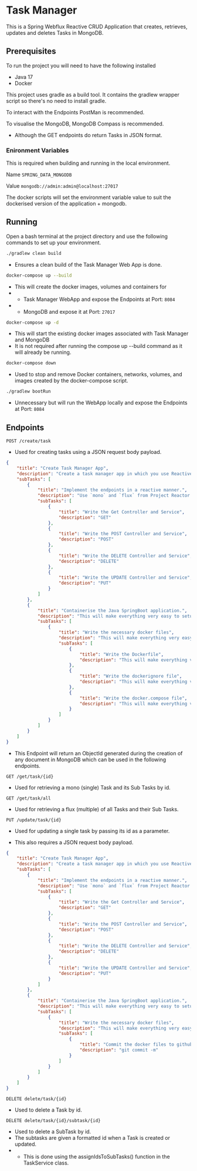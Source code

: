 # Task Manager

This is a Spring Webflux Reactive CRUD Application that creates, retrieves, updates and deletes Tasks in MongoDB.

## Prerequisites

To run the project you will need to have the following installed

* Java 17
* Docker

This project uses gradle as a build tool. It contains the gradlew wrapper script so there's no need to install gradle.

To interact with the Endpoints PostMan is recommended.

To visualise the MongoDB, MongoDB Compass is recommended. 
* Although the GET endpoints do return Tasks in JSON format.

### Enironment Variables

This is required when building and running in the local environment.

Name ``SPRING_DATA_MONGODB``

Value ``mongodb://admin:admin@localhost:27017``

The docker scripts will set the environment variable value to suit the dockerised version of the application + mongodb.

## Running

Open a bash terminal at the project directory and use the following commands to set up your environment.
```bash
./gradlew clean build
````
* Ensures a clean build of the Task Manager Web App is done.

```bash
docker-compose up --build
```
* This will create the docker images, volumes and containers for
* * Task Manager WebApp and expose the Endpoints at Port: ``8084``
* * MongoDB and expose it at Port: ``27017``

```bash
docker-compose up -d
```
* This will start the existing docker images associated with Task Manager and MongoDB
* It is not required after running the compose up --build command as it will already be running.

```bash
docker-compose down
```
* Used to stop and remove Docker containers, networks, volumes, and images created by the docker-compose script.
```bash
./gradlew bootRun
```
* Unnecessary but will run the WebApp locally and expose the Endpoints at Port: ``8084``

## Endpoints

``
POST /create/task
``
* Used for creating tasks using a JSON request body payload.

```json
{
    "title": "Create Task Manager App",
    "description": "Create a task manager app in which you use ReactiveMongoTemplate to interact with the database.",
    "subTasks": [
        {
            "title": "Implement the endpoints in a reactive manner.",
            "description": "Use `mono` and `flux` from Project Reactor.",
            "subTasks": [
                {
                    "title": "Write the Get Controller and Service",
                    "description": "GET"
                },
                {
                    "title": "Write the POST Controller and Service",
                    "description": "POST"
                },
                {
                    "title": "Write the DELETE Controller and Service",
                    "description": "DELETE"
                },
                {
                    "title": "Write the UPDATE Controller and Service",
                    "description": "PUT"
                }
            ]
        },
        {
            "title": "Containerise the Java SpringBoot application.",
            "description": "This will make everything very easy to setup on another machine.",
            "subTasks": [
                {
                    "title": "Write the necessary docker files",
                    "description": "This will make everything very easy to setup on another machine.",
                    "subTasks": [
                        {
                            "title": "Write the Dockerfile",
                            "description": "This will make everything very easy to setup on another machine."
                        },
                        {
                            "title": "Write the dockerignore file",
                            "description": "This will make everything very easy to setup on another machine."
                        },
                        {
                            "title": "Write the docker.compose file",
                            "description": "This will make everything very easy to setup on another machine."
                        }
                    ]
                }
            ]
        }
    ]
}
```
* This Endpoint will return an ObjectId generated during the creation of any document in MongoDB which can be used in the following endpoints.

``
GET /get/task/{id}
``
* Used for retrieving a mono (single) Task and its Sub Tasks by id.

``
GET /get/task/all
``
* Used for retrieving a flux (multiple) of all Tasks and their Sub Tasks.

``
PUT /update/task/{id}
``
* Used for updating a single task by passing its id as a parameter.

* This also requires a JSON request body payload.

```json
{
    "title": "Create Task Manager App",
    "description": "Create a task manager app in which you use ReactiveMongoTemplate to interact with the database.",
    "subTasks": [
        {
            "title": "Implement the endpoints in a reactive manner.",
            "description": "Use `mono` and `flux` from Project Reactor.",
            "subTasks": [
                {
                    "title": "Write the Get Controller and Service",
                    "description": "GET"
                },
                {
                    "title": "Write the POST Controller and Service",
                    "description": "POST"
                },
                {
                    "title": "Write the DELETE Controller and Service",
                    "description": "DELETE"
                },
                {
                    "title": "Write the UPDATE Controller and Service",
                    "description": "PUT"
                }
            ]
        },
        {
            "title": "Containerise the Java SpringBoot application.",
            "description": "This will make everything very easy to setup on another machine.",
            "subTasks": [
                {
                    "title": "Write the necessary docker files",
                    "description": "This will make everything very easy to setup on another machine.",
                    "subTasks": [
                        {
                            "title": "Commit the docker files to github",
                            "description": "git commit -m"
                        }
                    ]
                }
            ]
        }
    ]
}
```
``
DELETE delete/task/{id}
``
* Used to delete a Task by id.

``
DELETE delete/task/{id}/subtask/{id}
``
* Used to delete a SubTask by id.
* The subtasks are given a formatted id when a Task is created or updated.
* * This is done using the assignIdsToSubTasks() function in the TaskService class.


